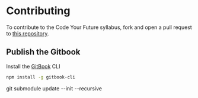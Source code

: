 # Contributing

To contribute to the Code Your Future syllabus, fork and open a pull request to
[this repository](https://github.com/code-your-future/syllabus).

## Publish the Gitbook

Install the [GitBook](https://github.com/GitbookIO/gitbook) CLI
```sh
npm install -g gitbook-cli
```
git submodule update --init --recursive

